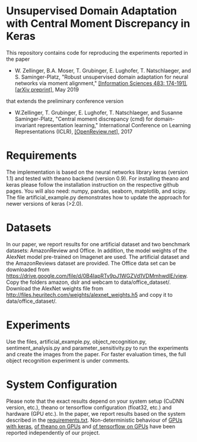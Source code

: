 # Unsupervised Domain Adaptation with Central Moment Discrepancy in Keras

This repository contains code for reproducing the experiments reported in the paper
- W. Zellinger, B.A. Moser, T. Grubinger, E. Lughofer, T. Natschlaeger, and S. Saminger-Platz, "Robust unsupervised domain adaptation for neural networks via moment alignment," [[Information Sciences 483: 174-191]](https://doi.org/10.1016/j.ins.2019.01.025), [[arXiv preprint]](https://arxiv.org/abs/1711.06114), May 2019

that extends the preliminary conference version

- W.Zellinger, T. Grubinger, E. Lughofer, T. Natschlaeger, and Susanne Saminger-Platz, "Central moment discrepancy (cmd) for domain-invariant representation learning," International Conference on Learning Representations (ICLR), [[OpenReview.net]](https://openreview.net/forum?id=SkB-_mcel), 2017

# Requirements
The implementation is based on the neural networks library keras (version 1.1) and tested with theano backend (version 0.9). For installing theano and keras please follow the installation instruction on the respective github pages. You will also need: numpy, pandas, seaborn, matplotlib, and scipy.
The file artificial_example.py demonstrates how to update the approach for newer versions of keras (>2.0).

# Datasets
In our paper, we report results for one artificial dataset and two benchmark datasets: AmazonReview and Office. In addition, the model weights of the AlexNet model pre-trained on Imagenet are used. The artificial dataset and the AmazonReviews dataset are provided. The Office data set can be downloaded from https://drive.google.com/file/d/0B4IapRTv9pJ1WGZVd1VDMmhwdlE/view. Copy the folders amazon, dslr and webcam to data/office_dataset/. Download the AlexNet weights file from http://files.heuritech.com/weights/alexnet_weights.h5 and copy it to data/office_dataset/.

# Experiments
Use the files, artificial_example.py, object_recognition.py, sentiment_analysis.py and parameter_sensitivity.py to run the experiments and create the images from the paper. For faster evaluation times, the full object recognition experiment is under comments.

# System Configuration
Please note that the exact results depend on your system setup (CuDNN version, etc.), theano or tensorflow configuration (float32, etc.) and hardware (GPU etc.). In the paper, we report results based on the system described in the [requirements.txt](https://github.com/wzell/mann/blob/master/requirements.txt). Non-deterministic behaviour of [GPUs with keras](https://github.com/fchollet/keras/issues/850), [of theano on GPUs](https://groups.google.com/forum/#!topic/theano-users/Q9tD4Af_7ho) and [of tensorflow on GPUs](https://github.com/tensorflow/tensorflow/issues/2652) have been reported independently of our project.
